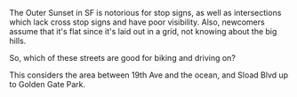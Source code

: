 The Outer Sunset in SF is notorious for stop signs, as well as intersections which lack cross stop signs and have poor visibility. Also, newcomers assume that it's flat since it's laid out in a grid, not knowing about the big hills.

So, which of these streets are good for biking and driving on?

This considers the area between 19th Ave and the ocean, and Sload Blvd up to Golden Gate Park.

